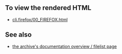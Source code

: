 To view the rendered HTML
-------------------------

* [cli.firefox/00_FIREFOX.html](http://jakobi.github.com/script-archive-doc/cli.firefox/00_FIREFOX.html)


See also
--------

* [the archive's documentation overview / filelist page](http://jakobi.github.com/script-archive-doc/ "Peter's Script-Archive Overview and Filelist")

